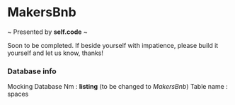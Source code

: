 
# **MakersBnb** 
~ Presented by  **self.code** ~

Soon to be completed. If beside yourself with impatience, please build it yourself and let us know, thanks!

### **Database info**

Mocking Database Nm : **listing** (to be changed to *MakersBnb*)
Table name : spaces